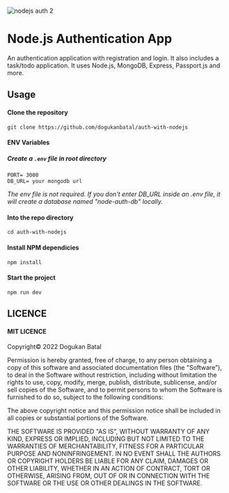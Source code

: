 ![nodejs auth 2](https://user-images.githubusercontent.com/10329339/167260041-d8ab5e15-0d97-4ff2-b134-af2594ebf622.gif)


# Node.js Authentication App
An authentication application with registration and login. It also includes a task/todo application. It uses Node.js, MongoDB, Express, Passport.js and more.

## Usage
#### Clone the repository
`git clone https://github.com/dogukanbatal/auth-with-nodejs`

#### ENV Variables
##### Create a `.env` file in root directory
```
PORT= 3000 
DB_URL= your mongodb url
```
*The env file is not required. If you don't enter DB_URL inside an .env file, it will create a database named "node-auth-db" locally.*


#### Into the repo directory
`cd auth-with-nodejs`

#### Install NPM dependicies
`npm install`

#### Start the project
`npm run dev`


## LICENCE
#### MIT LICENCE
Copyright© 2022 Dogukan Batal

Permission is hereby granted, free of charge, to any person obtaining a copy of this software and associated documentation files (the "Software"), to deal in the Software without restriction, including without limitation the rights to use, copy, modify, merge, publish, distribute, sublicense, and/or sell copies of the Software, and to permit persons to whom the Software is furnished to do so, subject to the following conditions:

The above copyright notice and this permission notice shall be included in all copies or substantial portions of the Software.

THE SOFTWARE IS PROVIDED "AS IS", WITHOUT WARRANTY OF ANY KIND, EXPRESS OR IMPLIED, INCLUDING BUT NOT LIMITED TO THE WARRANTIES OF MERCHANTABILITY, FITNESS FOR A PARTICULAR PURPOSE AND NONINFRINGEMENT. IN NO EVENT SHALL THE AUTHORS OR COPYRIGHT HOLDERS BE LIABLE FOR ANY CLAIM, DAMAGES OR OTHER LIABILITY, WHETHER IN AN ACTION OF CONTRACT, TORT OR OTHERWISE, ARISING FROM, OUT OF OR IN CONNECTION WITH THE SOFTWARE OR THE USE OR OTHER DEALINGS IN THE SOFTWARE.

